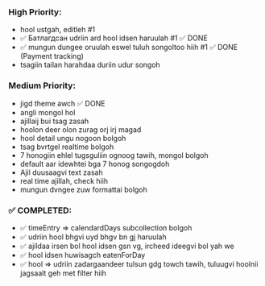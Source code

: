 

### High Priority:
- hool ustgah, editleh  #1
- ✅ Батлагдсан udriin ard hool idsen haruulah #1 ✅ DONE
- ✅ mungun dungee oruulah eswel tuluh songoltoo hiih #1 ✅ DONE (Payment tracking)
- tsagiin tailan harahdaa duriin udur songoh

### Medium Priority:
- jigd theme awch ✅ DONE
- angli mongol hol
- ajillaij bui tsag zasah
- hoolon deer olon zurag orj irj magad
- hool detail ungu nogoon bolgoh
- tsag bvrtgel realtime bolgoh
- 7 honogiin ehlel tugsguliin ognoog tawih, mongol bolgoh
- default aar idewhtei bga 7 honog songogdoh
- Ajil duusaagvi text zasah
- real time ajillah, check hiih
- mungun dvngee zuw formattai bolgoh

### ✅ COMPLETED:
- ✅ timeEntry => calendardDays subcollection bolgoh
- ✅ udriin hool bhgvi uyd bhgv bn gj haruulah  
- ✅ ajildaa irsen bol hool idsen gsn vg, ircheed ideegvi bol yah we
- ✅ hool idsen huwisagch eatenForDay
- ✅ hool => udriin zadargaandeer tulsun gdg towch tawih, tuluugvi hoolnii jagsaalt geh met filter hiih
